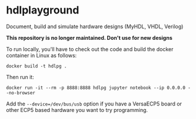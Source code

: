 # hdlplayground

Document, build and simulate hardware designs (MyHDL, VHDL, Verilog)

**This repository is no longer maintained. Don't use for new designs**

To run locally, you'll have to check out the code and build the docker container in Linux as follows:

```
docker build -t hdlpg .
```

Then run it:

```
docker run -it --rm -p 8888:8888 hdlpg jupyter notebook --ip 0.0.0.0 --no-browser
```

Add the `--device=/dev/bus/usb` option if you have a VersaECP5 board or other ECP5 based hardware you want to try programming.

